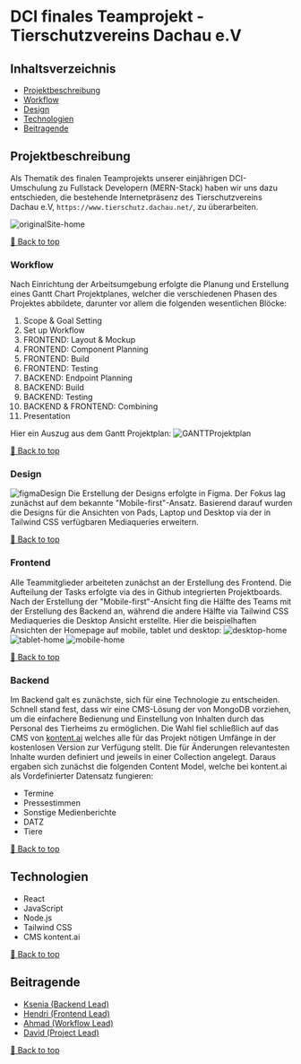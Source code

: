 # DCI finales Teamprojekt - Tierschutzvereins Dachau e.V
<a name="inhaltsverzeichnis"></a>
## Inhaltsverzeichnis

- [Projektbeschreibung](#projektbeschreibung)
- [Workflow](#workflow)
- [Design](#design)
- [Technologien](#technologien)
- [Beitragende](#beitragende)


<a id="projektbeschreibung"></a>
## Projektbeschreibung

Als Thematik des finalen Teamprojekts unserer einjährigen DCI-Umschulung zu Fullstack Developern (MERN-Stack) haben wir uns dazu entschieden, die bestehende Internetpräsenz des Tierschutzvereins Dachau e.V, `https://www.tierschutz.dachau.net/`, zu überarbeiten.

![originalSite-home](./frontend/src/assets/readme/tierschutzDachauNet.png)

[🔼 Back to top](#inhaltsverzeichnis)

<a name="workflow"></a>
### Workflow
Nach Einrichtung der Arbeitsumgebung erfolgte die Planung und Erstellung eines Gantt Chart Projektplanes, welcher die verschiedenen Phasen des Projektes abbildete, darunter vor allem die folgenden wesentlichen Blöcke:

1. Scope & Goal Setting
2. Set up Workflow
3. FRONTEND: Layout & Mockup
4. FRONTEND: Component Planning
5. FRONTEND: Build
6. FRONTEND: Testing
7. BACKEND: Endpoint Planning
8. BACKEND: Build
9. BACKEND: Testing
10. BACKEND & FRONTEND: Combining
11. Presentation

Hier ein Auszug aus dem Gantt  Projektplan:
![GANTTProjektplan](./frontend/src/assets/readme/GANTTProjektplan.png)

[🔼 Back to top](#inhaltsverzeichnis)

<a name="design"></a>
### Design
![figmaDesign](./frontend/src/assets/readme/figmaDesign.png)
Die Erstellung der Designs erfolgte in Figma. Der Fokus lag zunächst auf dem bekannte "Mobile-first"-Ansatz. Basierend darauf wurden die Designs für die Ansichten von Pads, Laptop und Desktop via der in Tailwind CSS verfügbaren Mediaqueries erweitern.

[🔼 Back to top](#inhaltsverzeichnis)

<a name="frontend"></a>
### Frontend
Alle Teammitglieder arbeiteten zunächst an der Erstellung des Frontend. Die Aufteilung der Tasks erfolgte via des in Github integrierten Projektboards. Nach der Erstellung der "Mobile-first"-Ansicht fing die Hälfte des Teams mit der Erstellung des Backend an, während die andere Hälfte via Tailwind CSS Mediaqueries die Desktop Ansicht erstellte. Hier die beispielhaften Ansichten der Homepage auf mobile, tablet und desktop:
![desktop-home](./frontend/src/assets/readme/desktop-home.png)
![tablet-home](./frontend/src/assets/readme/tablet-home.png) ![mobile-home](./frontend/src/assets/readme/mobile-home.png)

[🔼 Back to top](#inhaltsverzeichnis)

<a name="backend"></a>
### Backend
Im Backend galt es zunächste, sich für eine Technologie zu entscheiden. Schnell stand fest, dass wir eine CMS-Lösung der von MongoDB vorziehen, um die einfachere Bedienung und Einstellung von Inhalten durch das Personal des Tierheims zu ermöglichen. Die Wahl fiel schließlich auf das CMS von [kontent.ai](https://kontent.ai/) welches alle für das Projekt nötigen Umfänge in der kostenlosen Version zur Verfügung stellt. Die für Änderungen relevantesten Inhalte wurden definiert und jeweils in einer Collection angelegt. Daraus ergaben sich zunächst die folgenden Content Model, welche bei kontent.ai als Vordefinierter Datensatz fungieren:

- Termine
- Pressestimmen
- Sonstige Medienberichte
- DATZ
- Tiere

[🔼 Back to top](#inhaltsverzeichnis)

<a name="technologien"></a>
## Technologien

- React
- JavaScript
- Node.js
- Tailwind CSS
- CMS kontent.ai

[🔼 Back to top](#inhaltsverzeichnis)

<a name="beitragende"></a>
## Beitragende

- [Ksenia (Backend Lead)](https://github.com/KseniaBr)
- [Hendri (Frontend Lead)](https://github.com/enozen)
- [Ahmad (Workflow Lead)](https://github.com/AhmadHoush)
- [David (Project Lead)](https://github.com/MrburnsDAOC)

[🔼 Back to top](#inhaltsverzeichnis)
